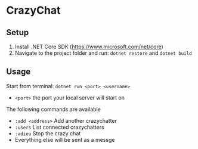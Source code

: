 CrazyChat
=========

Setup
-----
1. Install .NET Core SDK (https://www.microsoft.com/net/core)
2. Navigate to the project folder and run: `dotnet restore` and `dotnet build`


Usage
-----
Start from terminal: `dotnet run <port> <username>`
-  `<port>` the port your local server will start on

The following commands are available
- `:add <address>` Add another crazychatter
- `:users` List connected crazychatters
- `:adieu` Stop the crazy chat
- Everything else will be sent as a messge

